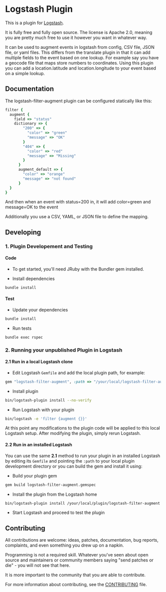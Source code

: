 # Logstash Plugin

This is a plugin for [Logstash](https://github.com/elastic/logstash).

It is fully free and fully open source. The license is Apache 2.0, meaning you are pretty much free to use it however you want in whatever way.

It can be used to augment events in logstash from config, CSV file, JSON file, or yaml files.  This differs from the translate plugin in that it can add multiple fields to the event based on one lookup.  For example say you have a geocode file that maps store numbers to coordinates.  Using this plugin you can add a location.latitude and location.longitude to your event based on a simple lookup.

## Documentation

The logstash-filter-augment plugin can be configured statically like this:
```ruby
filter {
  augment {
    field => "status"
    dictionary => {
        "200" => {
          "color" => "green"
          "message" => "OK"
        }
        "404" => {
          "color" => "red"
          "message" => "Missing"
        }
      }
      augment_default => {
        "color" => "orange"
        "message" => "not found"
      }
  }
}
```
And then when an event with status=200 in, it will add color=green and message=OK to the event

Additionally you use a CSV, YAML, or JSON file to define the mapping.

## Developing

### 1. Plugin Developement and Testing

#### Code
- To get started, you'll need JRuby with the Bundler gem installed.

- Install dependencies
```sh
bundle install
```

#### Test

- Update your dependencies

```sh
bundle install
```

- Run tests

```sh
bundle exec rspec
```

### 2. Running your unpublished Plugin in Logstash

#### 2.1 Run in a local Logstash clone

- Edit Logstash `Gemfile` and add the local plugin path, for example:
```ruby
gem "logstash-filter-augment", :path => "/your/local/logstash-filter-augment"
```
- Install plugin
```sh
bin/logstash-plugin install --no-verify
```
- Run Logstash with your plugin
```sh
bin/logstash -e 'filter {augment {}}'
```
At this point any modifications to the plugin code will be applied to this local Logstash setup. After modifying the plugin, simply rerun Logstash.

#### 2.2 Run in an installed Logstash

You can use the same **2.1** method to run your plugin in an installed Logstash by editing its `Gemfile` and pointing the `:path` to your local plugin development directory or you can build the gem and install it using:

- Build your plugin gem
```sh
gem build logstash-filter-augment.gemspec
```
- Install the plugin from the Logstash home
```sh
bin/logstash-plugin install /your/local/plugin/logstash-filter-augment.gem
```
- Start Logstash and proceed to test the plugin

## Contributing

All contributions are welcome: ideas, patches, documentation, bug reports, complaints, and even something you drew up on a napkin.

Programming is not a required skill. Whatever you've seen about open source and maintainers or community members  saying "send patches or die" - you will not see that here.

It is more important to the community that you are able to contribute.

For more information about contributing, see the [CONTRIBUTING](https://github.com/elastic/logstash/blob/master/CONTRIBUTING.md) file.
